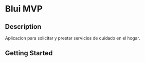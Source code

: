 # Blui MVP

## Description

Aplicacion para solicitar y prestar servicios de cuidado en el hogar.

## Getting Started

<!-- TODO: agregar instrucciones para desarrollar en dev y deployar en Azure -->